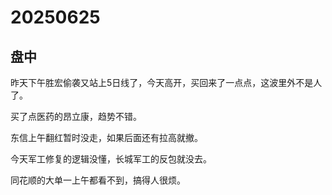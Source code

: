 # 20250625

## 盘中

昨天下午胜宏偷袭又站上5日线了，今天高开，买回来了一点点，这波里外不是人了。

买了点医药的昂立康，趋势不错。

东信上午翻红暂时没走，如果后面还有拉高就撤。

今天军工修复的逻辑没懂，长城军工的反包就没去。

同花顺的大单一上午都看不到，搞得人很烦。
